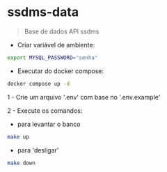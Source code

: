 # ssdms-data

> Base de dados API ssdms

- Criar variável de ambiente:

```bash
export MYSQL_PASSWORD="senha"
```

- Executar do docker compose:

```bash
docker compose up -d
```

1 - Crie um arquivo '.env' com base no '.env.example'

2 - Execute os comandos:

- para levantar o banco

```bash
make up
```

- para 'desligar'

```bash
make down
```

